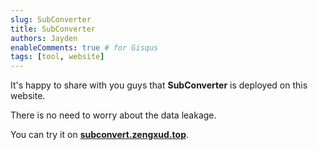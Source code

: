 ```yaml
---
slug: SubConverter
title: SubConverter
authors: Jayden
enableComments: true # for Gisqus
tags: [tool, website]
---
```


It's happy to share with you guys that **SubConverter** is deployed on this website.

There is no need to worry about the data leakage.

You can try it on [**subconvert.zengxud.top**](https://subconvert.zengxud.top). 

